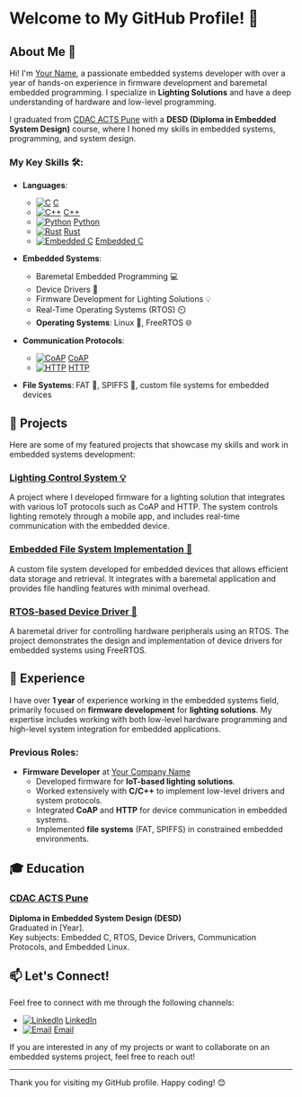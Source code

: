 # Welcome to My GitHub Profile! 🎉

## About Me 👋

Hi! I'm [Your Name](https://www.linkedin.com/in/your-linkedin-profile), a passionate embedded systems developer with over a year of hands-on experience in firmware development and baremetal embedded programming. I specialize in **Lighting Solutions** and have a deep understanding of hardware and low-level programming. 

I graduated from [CDAC ACTS Pune](https://www.cdac.in/) with a **DESD (Diploma in Embedded System Design)** course, where I honed my skills in embedded systems, programming, and system design.

### My Key Skills 🛠️:
- **Languages**: 
    - [![C](https://img.shields.io/badge/C-00599C?style=flat&logo=c&logoColor=white)](https://en.wikipedia.org/wiki/C_(programming_language)) [C](https://en.wikipedia.org/wiki/C_(programming_language))
    - [![C++](https://img.shields.io/badge/C%2B%2B-00599C?style=flat&logo=c%2B%2B&logoColor=white)](https://en.wikipedia.org/wiki/C%2B%2B) [C++](https://en.wikipedia.org/wiki/C%2B%2B)
    - [![Python](https://img.shields.io/badge/Python-3776AB?style=flat&logo=python&logoColor=white)](https://www.python.org/) [Python](https://www.python.org/)
    - [![Rust](https://img.shields.io/badge/Rust-000000?style=flat&logo=rust&logoColor=white)](https://www.rust-lang.org/) [Rust](https://www.rust-lang.org/)
    - [![Embedded C](https://img.shields.io/badge/Embedded_C-00599C?style=flat&logo=c&logoColor=white)](https://en.wikipedia.org/wiki/Embedded_C) [Embedded C](https://en.wikipedia.org/wiki/Embedded_C)

- **Embedded Systems**:
    - Baremetal Embedded Programming 💻
    - Device Drivers 🚗
    - Firmware Development for Lighting Solutions 💡
    - Real-Time Operating Systems (RTOS) ⏲️
    - **Operating Systems**: Linux 🐧, FreeRTOS 🌐

- **Communication Protocols**:
    - [![CoAP](https://img.shields.io/badge/CoAP-006F8C?style=flat&logo=internet-explorer&logoColor=white)](https://en.wikipedia.org/wiki/Constrained_Application_Protocol) [CoAP](https://en.wikipedia.org/wiki/Constrained_Application_Protocol)
    - [![HTTP](https://img.shields.io/badge/HTTP-00599C?style=flat&logo=google-chrome&logoColor=white)](https://en.wikipedia.org/wiki/Hypertext_Transfer_Protocol) [HTTP](https://en.wikipedia.org/wiki/Hypertext_Transfer_Protocol)

- **File Systems**: FAT 📂, SPIFFS 📁, custom file systems for embedded devices

## 🚀 Projects

Here are some of my featured projects that showcase my skills and work in embedded systems development:

### [Lighting Control System 💡](https://github.com/your-username/lighting-control-system)
A project where I developed firmware for a lighting solution that integrates with various IoT protocols such as CoAP and HTTP. The system controls lighting remotely through a mobile app, and includes real-time communication with the embedded device.

### [Embedded File System Implementation 📁](https://github.com/your-username/embedded-file-system)
A custom file system developed for embedded devices that allows efficient data storage and retrieval. It integrates with a baremetal application and provides file handling features with minimal overhead.

### [RTOS-based Device Driver 🚗](https://github.com/your-username/rtos-device-driver)
A baremetal driver for controlling hardware peripherals using an RTOS. The project demonstrates the design and implementation of device drivers for embedded systems using FreeRTOS.

## 💼 Experience

I have over **1 year** of experience working in the embedded systems field, primarily focused on **firmware development** for **lighting solutions**. My expertise includes working with both low-level hardware programming and high-level system integration for embedded applications.

### Previous Roles:
- **Firmware Developer** at [Your Company Name](https://www.yourcompanywebsite.com)
    - Developed firmware for **IoT-based lighting solutions**.
    - Worked extensively with **C/C++** to implement low-level drivers and system protocols.
    - Integrated **CoAP** and **HTTP** for device communication in embedded systems.
    - Implemented **file systems** (FAT, SPIFFS) in constrained embedded environments.

## 🎓 Education

### [CDAC ACTS Pune](https://www.cdac.in/)
**Diploma in Embedded System Design (DESD)**  
Graduated in [Year].  
Key subjects: Embedded C, RTOS, Device Drivers, Communication Protocols, and Embedded Linux.

## 📫 Let's Connect!

Feel free to connect with me through the following channels:

- [![LinkedIn](https://img.shields.io/badge/LinkedIn-0077B5?style=flat&logo=linkedin&logoColor=white)](https://www.linkedin.com/in/your-linkedin-profile) [LinkedIn](https://www.linkedin.com/in/your-linkedin-profile)
- [![Email](https://img.shields.io/badge/Email-FF3C00?style=flat&logo=gmail&logoColor=white)](mailto:your-email@example.com) [Email](mailto:your-email@example.com)

If you are interested in any of my projects or want to collaborate on an embedded systems project, feel free to reach out!

---

Thank you for visiting my GitHub profile. Happy coding! 😊
